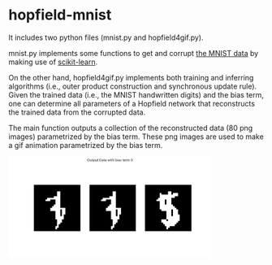 # hopfield-mnist

It includes two python files (mnist.py and hopfield4gif.py).

mnist.py implements some functions to get and corrupt [the MNIST data](http://yann.lecun.com/exdb/mnist/) by making use of [scikit-learn](http://scikit-learn.org/stable/).

On the other hand, hopfield4gif.py implements both training and inferring algorithms (i.e., outer product construction and synchronous update rule). Given the trained data (i.e., the MNIST handwritten digits) and the bias term, one can determine all parameters of a Hopfield network that reconstructs the trained data from the corrupted data.

The main function outputs a collection of the reconstructed data (80 png images) parametrized by the bias term. These png images are used to make a gif animation parametrized by the bias term.

<img src=anim.gif width=400px>
